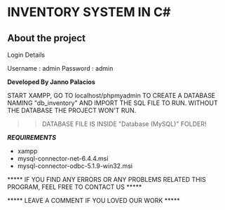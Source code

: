 

# INVENTORY SYSTEM IN C#

## About the project

Login Details

Username : admin
Password : admin

**Developed By Janno Palacios**

START XAMPP, 
GO TO localhost/phpmyadmin TO CREATE A DATABASE NAMING "db_inventory" AND IMPORT THE SQL FILE TO RUN.
WITHOUT THE DATABASE THE PROJECT WON'T RUN.

>>DATABASE FILE IS INSIDE "Database (MySQL)" FOLDER!

***REQUIREMENTS***

- xampp
- mysql-connector-net-6.4.4.msi
- mysql-connector-odbc-5.1.9-win32.msi

***** IF YOU FIND ANY ERRORS OR ANY PROBLEMS RELATED THIS PROGRAM, FEEL FREE TO CONTACT US *****  


***** LEAVE A COMMENT IF YOU LOVED OUR WORK *****



